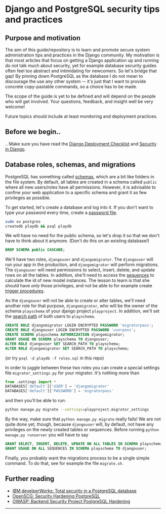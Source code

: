 # Django and PostgreSQL security tips and practices

## Purpose and motivation

The aim of this guide/repository is to learn and promote secure system administration tips and practices in the Django community.
My motivation is that most articles that focus on getting a Django application up and running do not talk much about security, yet for example database security guides often feel too abstract and intimidating for newcomers.
So let's bridge that gap!
By pinning down PostgreSQL as the database I do not mean to discourage the use any other system -- it's just that I want to provide concrete copy-pastable commands, so a choice has to be made.

The scope of the guide is yet to be defined and will depend on the people who will get involved.
Your questions, feedback, and insight well be very welcome!

Future topics should include at least monitoring and deployment practices.

## Before we begin..

.. Make sure you have read the
[Django Deployment Checklist](https://docs.djangoproject.com/en/dev/howto/deployment/checklist/)
and
[Security in Django](https://docs.djangoproject.com/en/dev/topics/security/).

## Database roles, schemas, and migrations

PostgreSQL has something called [schemas](http://www.postgresql.org/docs/current/static/ddl-schemas.html), which are a bit like folders in the file system.
By default, all tables are created in a schema called `public` where all new users/roles have all permissions.
However, it is advisable to confine your web application to a specific schema and grant it as few privileges as possible.

To get started, let's create a database and log into it. If you don't want to type your password every time, create a [password file](http://www.postgresql.org/docs/current/static/libpq-pgpass.html).

```sh
sudo su postgres
createdb playdb && psql playdb
```

We will have no need for the public schema, so let's drop it so that we don't have to think about it anymore.
(Don't do this on an existing database!)

```sql
DROP SCHEMA public CASCADE;
```

We'll have two roles, `djangouser` and `djangomigrator`.
The `djangouser` will run your app in the production, and `djangomigrator` will perform migrations.
The `djangouser` will need permissions to select, insert, delete, and update rows on all the tables.
In addition, she'll need to access the [sequences](http://www.postgresql.org/docs/current/static/functions-sequence.html) to calculate the id of new model instances.
The lesson to learn is that she should have *only* those privileges, and not be able to for example create [trigger procedures](http://www.postgresql.org/docs/current/static/plpgsql-trigger.html).

As the `djangouser` will not be able to create or alter tables, we'll need another role for that purpose, `djangomigrator`, who will be the owner of the schema `playschema` of your django project `playproject`.
In addition, we'll set the [search path](http://www.postgresql.org/docs/current/static/runtime-config-client.html) of both users to `playschema`.

```sql
CREATE ROLE djangomigrator LOGIN ENCRYPTED PASSWORD 'migratorpass';
CREATE ROLE djangouser LOGIN ENCRYPTED PASSWORD 'userpass';
CREATE SCHEMA playschema AUTHORIZATION djangomigrator;
GRANT USAGE ON SCHEMA playschema TO djangouser;
ALTER ROLE djangouser SET SEARCH_PATH TO playschema;
ALTER ROLE djangomigrator SET SEARCH_PATH TO playschema;
```

(or try `psql -d playdb -f roles.sql` in this repo)

In order to juggle between these two roles you can create a special settings file `migrator_settings.py` for your migrator.
It's nothing more than

```python
from .settings import *
DATABASES['default']['USER'] = 'djangomigrator'
DATABASES['default']['PASSWORD'] = 'migratorpass'
```

and then you'll be able to run:

```sh
python manage.py migrate --settings=playproject.migrator_settings
```

By the way, make sure that `python manage.py migrate` really fails!
We are not quite done yet, though, because `djangouser` will, by default, not have any privileges on the newly created tables or sequences.
Before running `python manage.py runserver` you will have to say

```sql
GRANT SELECT, INSERT, DELETE, UPDATE ON ALL TABLES IN SCHEMA playschema TO djangouser;
GRANT USAGE ON ALL SEQUENCES IN SCHEMA playschema TO djangouser;
```

Finally, you probably want the migrations process to be a single simple command. To do that, see for example the file `migrate.sh`.


## Further reading

* [IBM develperWorks: Total security in a PostgreSQL database](http://www.ibm.com/developerworks/library/os-postgresecurity/)
* [OpenSCG: Security Hardening PostgreSQL](http://www.openscg.com/wp-content/uploads/2013/04/SecurityHardeningPostgreSQL.pdf)
* [OWASP: Backend Security Project PostgreSQL Hardening](https://www.owasp.org/index.php/OWASP_Backend_Security_Project_PostgreSQL_Hardening)

---
